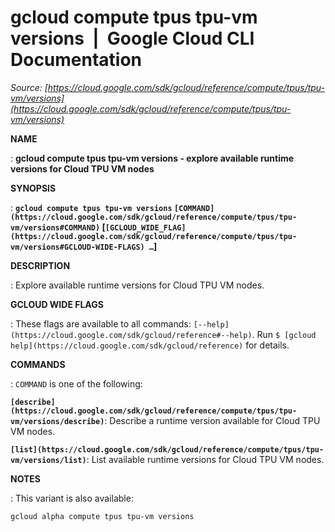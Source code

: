 # gcloud compute tpus tpu-vm versions  |  Google Cloud CLI Documentation

*Source: [https://cloud.google.com/sdk/gcloud/reference/compute/tpus/tpu-vm/versions](https://cloud.google.com/sdk/gcloud/reference/compute/tpus/tpu-vm/versions)*

**NAME**

: **gcloud compute tpus tpu-vm versions - explore available runtime versions for Cloud TPU VM nodes**

**SYNOPSIS**

: **`gcloud compute tpus tpu-vm versions` `[COMMAND](https://cloud.google.com/sdk/gcloud/reference/compute/tpus/tpu-vm/versions#COMMAND)` [`[GCLOUD_WIDE_FLAG](https://cloud.google.com/sdk/gcloud/reference/compute/tpus/tpu-vm/versions#GCLOUD-WIDE-FLAGS) …`]**

**DESCRIPTION**

: Explore available runtime versions for Cloud TPU VM nodes.

**GCLOUD WIDE FLAGS**

: These flags are available to all commands: `[--help](https://cloud.google.com/sdk/gcloud/reference#--help)`.
Run `$ [gcloud help](https://cloud.google.com/sdk/gcloud/reference)` for details.

**COMMANDS**

: ``COMMAND`` is one of the following:

**`[describe](https://cloud.google.com/sdk/gcloud/reference/compute/tpus/tpu-vm/versions/describe)`**:
Describe a runtime version available for Cloud TPU VM nodes.

**`[list](https://cloud.google.com/sdk/gcloud/reference/compute/tpus/tpu-vm/versions/list)`**:
List available runtime versions for Cloud TPU VM nodes.

**NOTES**

: This variant is also available:

```
gcloud alpha compute tpus tpu-vm versions
```